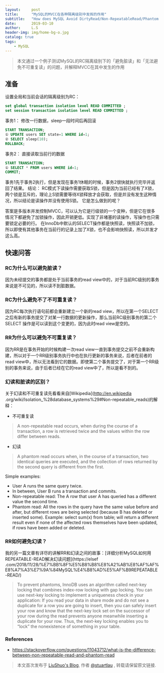 ```yaml
---
layout:     post
title:      "MySQL的MVCC在各种隔离级别中发挥的作用"
subtitle:   "How does MySQL Avoid DirtyRead/Non-RepeatableRead/Phantom Read"
date:       2019-03-10
author:     L.S
header-img: img/home-bg-o.jpg
catalog: true
tags:
    - MySQL
---
```

    
> 本文通过一个例子测试MySQL的RC隔离级别下的「避免脏读」和「无法避免不可重复读」的问题，并解释MVCC在其中发生的作用

## 准备
设置全局和当前会话的隔离级别为RC：
```sql
set global transaction isolation level READ COMMITTED ;
set session transaction isolation level READ COMMITTED ; 
```
事务1：
修改一行数据，sleep一段时间后再回滚
```sql
START TRANSACTION;
① UPDATE users SET state=1 WHERE id=1;
② SELECT sleep(10);
ROLLBACK;
```
事务2：
直接读取当前行的数据
```sql
START TRANSACTION;
① SELECT * FROM users WHERE id=1;
COMMIT;
```
事务1先于事务2执行，但是发现在事务1休眠的时候，事务2很快就执行完毕并返回了结果。
结论：
RC模式下读操作需要获取S锁，但是因为当前已经有了X锁，两个锁是互斥的，理论上S锁需要等待X锁释放才会获取，但是并没有发生这种情况，所以结论是读操作并没有使用S锁。
它是怎么做到的呢？

答案是多版本并发控制MVCC，可以认为它是行级锁的一个变种，但是它在很多情况下都避免了加锁操作，因此开销更低。实现了非堵塞的读操作，写操作也只需要锁定必要的行。
在InnoDb中默认的SELECT操作都是快照读，快照读不加锁，所以即使有其他事务在当前行的记录上加了X锁，也不会影响快照读，所以并发才这么高。

## 快速问答
### RC为什么可以避免脏读？
因为未经提交的事务都是处于当前事务的read view中的，对于当前RC级别的事务来说是不可见的，所以读不到脏数据。

### RC为什么避免不了不可重复读？
因为RC每次执行语句前都会重新建立一个新的read view，所以在第一个SELECT之后有新的事务提交了对某一行数据的更新操作，那么当前RC级别事务的第二个SELECT
操作是可以读到这个变更的，因为此时read view是空的。

### RR为什么可以避免不可重复读？
因为RR是在事务开始的时候构建一次read view一直到事务提交之前不会重新构建，所以对于一个RR级别事务执行中也在执行更新的事务来说，后者在前者的read 
view中，所以无法看到它的数据。即使第二个事务提交了，对于第一个RR级别的事务来说，由于后者已经在它的read view中了，所以是看不到的。

### 幻读和脏读的区别？
关于幻读和不可重复读先看看来自[Wikipedia](http://en.wikipedia
.org/wiki/Isolation_%28database_systems%29#Non-repeatable_reads)的解释：
- 不可重复读
> A non-repeatable read occurs, when during the course of a transaction, a row is retrieved twice and the values within the row differ between reads.

- 幻读
> A phantom read occurs when, in the course of a transaction, two identical queries are executed, and the collection of rows returned by the second query is different from the first.
  
Simple examples:
- User A runs the same query twice.
- In between, User B runs a transaction and commits.
- Non-repeatable read: The A row that user A has queried has a different value the second time.
- Phantom read: All the rows in the query have the same value before and after, but different 
rows are being selected (because B has deleted or inserted some). Example: select sum(x) from table; will return a different result even if none of the affected rows themselves have been updated, if rows have been added or deleted.

### RR如何避免幻读？
我的另一篇文章有详尽的讲解RR和幻读之间的故事：[详细分析MySQL如何用REPEATABLE-READ解决幻读问题](https://elsef
.com/2018/11/28/%E7%BB%8F%E5%B8%B8%E8%A2%AB%E8%AF%AF%E8%A7%A3%E7%9A%84MySQL%E4%B8%AD%E5%AF%B9REPEATABLE-READ/)
> To prevent phantoms, InnoDB uses an algorithm called next-key locking that combines index-row 
locking with gap locking. You can use next-key locking to implement a uniqueness check in your application: If you read your data in share mode and do not see a duplicate for a row you are going to insert, then you can safely insert your row and know that the next-key lock set on the successor of your row during the read prevents anyone meanwhile inserting a duplicate for your row. Thus, the next-key locking enables you to “lock” the nonexistence of something in your table.


### References
- https://stackoverflow.com/questions/11043712/what-is-the-difference-between-non-repeatable-read-and-phantom-read

> 本文首次发布于 [LiuShuo's Blog](https://liushuo.me), 作者 [@stuartlau](http://github.com/stuartlau) ,
转载请保留原文链接.
